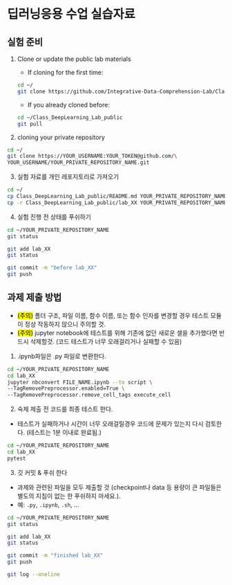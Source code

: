 # 딥러닝응용 수업 실습자료

## 실험 준비

1. Clone or update the public lab materials
    - If cloning for the first time:
    ```bash
    cd ~/
    git clone https://github.com/Integrative-Data-Comprehension-Lab/Class_DeepLearning_Lab_public.git
    ```
    - If you already cloned before:
    ```bash
    cd ~/Class_DeepLearning_Lab_public
    git pull
    ```

2. cloning your private repository
```bash
cd ~/
git clone https://YOUR_USERNAME:YOUR_TOKEN@github.com/\
YOUR_USERNAME/YOUR_PRIVATE_REPOSITORY_NAME.git
```

3. 실험 자료를 개인 레포지토리로 가져오기
```bash
cd ~/
cp Class_DeepLearning_Lab_public/README.md YOUR_PRIVATE_REPOSITORY_NAME/
cp -r Class_DeepLearning_Lab_public/lab_XX YOUR_PRIVATE_REPOSITORY_NAME/
```

4. 실험 진행 전 상태를 푸쉬하기
```bash
cd ~/YOUR_PRIVATE_REPOSITORY_NAME
git status

git add lab_XX
git status

git commit -m "before lab_XX"
git push
```

## 과제 제출 방법
 - <mark>(주의)</mark> 폴더 구조, 파일 이름, 함수 이름, 또는 함수 인자를 변경할 경우 테스트 모듈이 정상 작동하지 않으니 주의할 것.
 - <mark>(주의)</mark> jupyter notebook에 테스트를 위해 기존에 없던 새로운 셀을 추가했다면 반드시 삭제할것. (코드 테스트가 너무 오래걸리거나 실패할 수 있음)
 
1. .ipynb파일은 .py 파일로 변환한다.
``` bash
cd ~/YOUR_PRIVATE_REPOSITORY_NAME
cd lab_XX
jupyter nbconvert FILE_NAME.ipynb --to script \
--TagRemovePreprocessor.enabled=True \
--TagRemovePreprocessor.remove_cell_tags execute_cell
```

2. 숙제 제출 전 코드를 최종 테스트 한다.
- 테스트가 실패하거나 시간이 너무 오래걸릴경우 코드에 문제가 있는지 다시 검토한다. (테스트는 1분 이내로 완료됨.)
```bash
cd ~/YOUR_PRIVATE_REPOSITORY_NAME
cd lab_XX
pytest
```

3. 깃 커밋 & 푸쉬 한다
- 과제와 관련된 파일을 모두 제출할 것 (checkpoint나 data 등 용량이 큰 파일들은 별도의 지침이 없는 한 푸쉬하지 마세요.). 
- 예: `.py`, `.ipynb`, `.sh`, ...

```bash
cd ~/YOUR_PRIVATE_REPOSITORY_NAME
git status

git add lab_XX
git status

git commit -m "finished lab_XX"
git push

git log --oneline
```